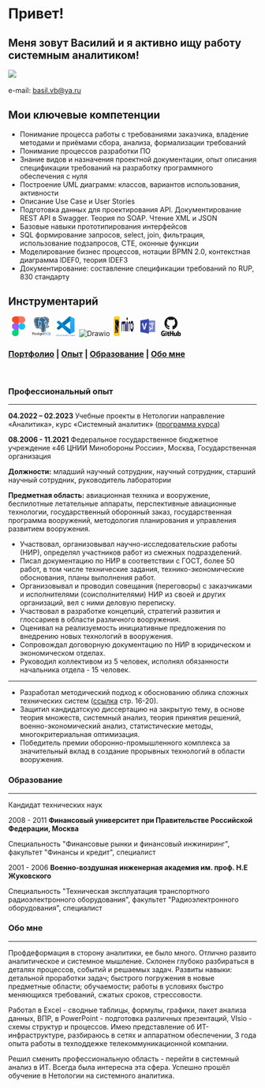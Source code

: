 # Привет!
## Меня зовут Василий и я активно ищу работу системным аналитиком!

<div id="badges">
  <a href="https://t.me/basil_vb">
    <img src="https://img.shields.io/badge/Telegram-blue?logo=telegram&logoColor=white&style=for-the-badge"/>
  </a>
</div>

e-mail: basil.vb@ya.ru

## Мои ключевые компетенции

* Понимание процесса работы с требованиями заказчика, владение методами и приёмами сбора, анализа, формализации требований
* Понимание процессов разработки ПО
* Знание видов и назначения проектной документации, опыт описания спецификации требований на разработку программного обеспечения с нуля
* Построение UML диаграмм: классов, вариантов использования, активности
* Описание Use Case и User Stories
* Подготовка данных для проектирования API. Документирование REST API в Swagger. Теория по SOAP. Чтение XML и JSON
* Базовые навыки прототипирования интерфейсов
* SQL формирование запросов, select, join, фильтрация, использование подзапросов, CTE, оконные функции
* Моделирование бизнес процессов, нотации BPMN 2.0, контекстная диаграмма IDEF0, теория IDEF3
* Документирование: составление спецификации требований по RUP, 830 стандарту


## Инструментарий

<div>
  <img src="https://github.com/devicons/devicon/blob/1119b9f84c0290e0f0b38982099a2bd027a48bf1/icons/figma/figma-original.svg" title="Figma" alt="Figma" width="40" height="40"/>&nbsp;
  <img src="https://github.com/devicons/devicon/blob/1119b9f84c0290e0f0b38982099a2bd027a48bf1/icons/postgresql/postgresql-original-wordmark.svg" title="PostgreSQL" alt="PostgreSQL" width="40" height="40"/>&nbsp;
  <img src="https://github.com/devicons/devicon/blob/master/icons/vscode/vscode-original-wordmark.svg" title="VSCode" alt="VSCode" width="40" height="40"/>&nbsp;
  <img src="https://github.com/jgraph/drawio-desktop/blob/b0ac2e0c39f89cccdc0080873cd662b08d635c4d/build/icon.svg" title="Drawio" alt="Drawio" width="40" height="40"/>&nbsp;
  <img src="https://github.com/Basil518/Demo_HomeWork/blob/e7114e2ee91796b1c3c004b52d173567f3c6e75a/miro_logo.svg" title="Miro" alt="Miro" width="40" height="40"/>&nbsp;
  <img src="https://github.com/Basil518/Demo_HomeWork/blob/main/icons8-microsoft-visio-96.svg" title="Visio" alt="Visio" width="40" height="40"/>&nbsp;
  <img src="https://github.com/devicons/devicon/blob/1119b9f84c0290e0f0b38982099a2bd027a48bf1/icons/github/github-original-wordmark.svg" title="GitHub" **alt="GitHub" width="40" height="40"/>
</div>

### [Портфолио](https://github.com/Basil518/Basil518/blob/8d7c064b586779a27f385c649ec7f83412dac3ef/Portfolio.md) | [Опыт](#профессиональный-опыт) | [Образование](#образование) | [Обо мне](#обо-мне)
  
<div id="header" align="center">
  <img src="https://komarev.com/ghpvc/?username=Basil518&style=flat-square&color=blue" alt=""/>
</div>



### Профессиональный опыт
---
**04.2022 – 02.2023**   Учебные проекты в Нетологии направление «Аналитика», курс «Системный аналитик» ([программа курса](https://netology.ru/programs/systems-analyst?utm_source=yandex&utm_medium=cpc&utm_campaign=bds_sal_ou_ya_retarget_test&utm_term=%D0%BA%D1%83%D1%80%D1%81%D1%8B%20%D1%81%D0%B8%D1%81%D1%82%D0%B5%D0%BC%D0%BD%D1%8B%D0%B9%20%D0%B0%D0%BD%D0%B0%D0%BB%D0%B8%D1%82%D0%B8%D0%BA&utm_content=k50id|0100000031936517474_31936517474|cid|61622017|gid|4570363348|aid|10725523026|adp|no|pos|premium1|src|search_none|dvc|desktop|main&_openstat=ZGlyZWN0LnlhbmRleC5ydTs2MTYyMjAxNzsxMDcyNTUyMzAyNjt5YW5kZXgucnU6cHJlbWl1bQ&yclid=12377408587225628671))

**08.2006 - 11.2021** Федеральное государственное бюджетное учреждение «46 ЦНИИ Минобороны России», Москва, Государственная организация

**Должности:** младший научный сотрудник, научный сотрудник, старший научный сотрудник, руководитель лаборатории

**Предметная область:** авиационная техника и вооружение, беспилотные летательные аппараты, перспективные авиационные технологии, государственный оборонный заказ,
государственная программа вооружений, методология планирования и управления развитием вооружения.

* Участвовал, организовывал научно-исследовательские работы (НИР), определял участников работ из смежных подразделений.
* Писал документацию по НИР в соответствии с ГОСТ, более 50 работ, в том числе технические задания, технико-экономические обоснования, планы выполнения работ.
* Организовывал и проводил совещания (переговоры) с заказчиками и исполнителями (соисполнителями) НИР из своей и других организаций, вел с ними деловую переписку.
* Участвовал в разработке концепций, стратегий развития и глоссариев в области различного вооружения.
* Оценивал на реализуемость инициативные предложения по внедрению новых технологий в вооружения.
* Сопровождал договорную документацию по НИР в юридическом и экономическом отделах.
* Руководил коллективом из 5 человек, исполнял обязанности начальника отдела - 15 человек.
___
* Разработал методический подход к обоснованию облика сложных технических систем ([ссылка](http://www.viek.ru/vie_19_4.pdf) стр. 16-20).
* Защитил кандидатскую диссертацию на закрытую тему, в основе теория множеств, системный анализ, теория принятия решений, военно-экономический анализ, статистические методы, многокритериальная оптимизация.
* Победитель премии оборонно-промышленного комплекса за значительный вклад в создание прорывных технологий в области вооружения.

### Образование
---
Кандидат технических наук

2008 - 2011 **Финансовый университет при Правительстве Российской Федерации, Москва**

Специальность "Финансовые рынки и финансовый инжиниринг", факультет "Финансы и кредит", специалист

2001 - 2006 **Военно-воздушная инженерная академия им. проф. Н.Е Жуковского**

Специальность "Техническая эксплуатация транспортного радиоэлектронного оборудования", факультет "Радиоэлектронного оборудования", специалист

### Обо мне
___
Профдеформация в сторону аналитики, ее было много. Отлично развито аналитическое и
системное мышление. Склонен глубоко разбираться в деталях процессов, событий и
решаемых задач. Развиты навыки: детальной проработки задач; быстрого погружения в
новые предметные области; обучаемости; работы в условиях быстро меняющихся
требований, сжатых сроков, стрессовости.

Работал в Excel - сводные таблицы, формулы, графики, пакет анализа данных, ВПР, в
PowerPoint - подготовка различных презентаций, VIsio - схемы структур и процессов.
Имею представление об ИТ-инфраструктуре, разбираюсь в сетях и аппаратном
обеспечении, 3 года опыта работы в техподдежке телекоммуникационной компании.

Решил сменить профессиональную область - перейти в системный анализ в ИТ. Всегда была
интересна эта сфера. Успешно прошёл обучение в Нетологии на системного аналитика.
